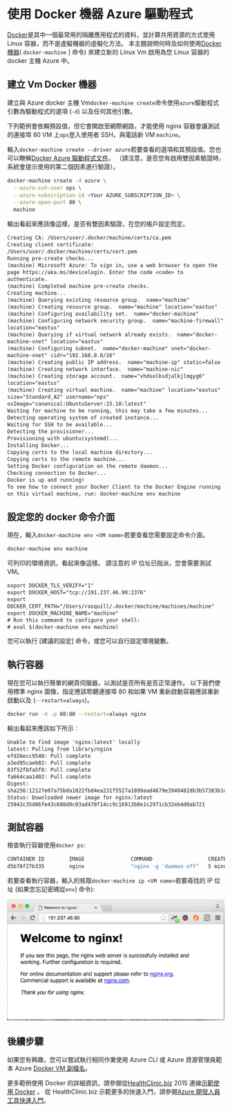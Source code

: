 <properties
    pageTitle="Azure Docker 電腦中建立 Docker 主機 |Microsoft Azure"
    description="說明 Docker Machine 以建立 docker 主機 Azure 中使用。"
    services="virtual-machines-linux"
    documentationCenter=""
    authors="squillace"
    manager="timlt"
    editor="tysonn"/>

<tags
    ms.service="virtual-machines-linux"
    ms.devlang="multiple"
    ms.topic="article"
    ms.tgt_pltfrm="vm-linux"
    ms.workload="infrastructure-services"
    ms.date="07/22/2016"
    ms.author="rasquill"/>

# <a name="use-docker-machine-with-the-azure-driver"></a>使用 Docker 機器 Azure 驅動程式

[Docker](https://www.docker.com/)是其中一個最常用的隔離應用程式的資料，並計算共用資源的方式使用 Linux 容器，而不是虛擬機器的虛擬化方法。 本主題說明何時及如何使用[Docker 機器](https://docs.docker.com/machine/)( `docker-machine` ] 命令) 來建立新的 Linux Vm 啟用為您 Linux 容器的 docker 主機 Azure 中。


## <a name="create-vms-with-docker-machine"></a>建立 Vm Docker 機器

建立與 Azure docker 主機 Vm`docker-machine create`命令使用`azure`驅動程式引數為驅動程式的選項 (`-d`) 以及任何其他引數。 

下列範例會依賴預設值，但它會開啟至網際網路，才能使用 nginx 容器會讓測試的連接埠 80 VM 上`ops`登入使用者 SSH，與電話新 VM `machine`。 

輸入`docker-machine create --driver azure`若要查看的選項和其預設值。您也可以瞭解[Docker Azure 驅動程式文件](https://docs.docker.com/machine/drivers/azure/)。 （請注意，是否您有啟用雙因素驗證時，系統會提示使用的第二個因素進行驗證）。

```bash
docker-machine create -d azure \
  --azure-ssh-user ops \
  --azure-subscription-id <Your AZURE_SUBSCRIPTION_ID> \
  --azure-open-port 80 \
  machine
```

輸出看起來應該像這樣，是否有雙因素驗證，在您的帳戶設定而定。

```
Creating CA: /Users/user/.docker/machine/certs/ca.pem
Creating client certificate: /Users/user/.docker/machine/certs/cert.pem
Running pre-create checks...
(machine) Microsoft Azure: To sign in, use a web browser to open the page https://aka.ms/devicelogin. Enter the code <code> to authenticate.
(machine) Completed machine pre-create checks.
Creating machine...
(machine) Querying existing resource group.  name="machine"
(machine) Creating resource group.  name="machine" location="eastus"
(machine) Configuring availability set.  name="docker-machine"
(machine) Configuring network security group.  name="machine-firewall" location="eastus"
(machine) Querying if virtual network already exists.  name="docker-machine-vnet" location="eastus"
(machine) Configuring subnet.  name="docker-machine" vnet="docker-machine-vnet" cidr="192.168.0.0/16"
(machine) Creating public IP address.  name="machine-ip" static=false
(machine) Creating network interface.  name="machine-nic"
(machine) Creating storage account.  name="vhdsolksdjalkjlmgyg6" location="eastus"
(machine) Creating virtual machine.  name="machine" location="eastus" size="Standard_A2" username="ops" osImage="canonical:UbuntuServer:15.10:latest"
Waiting for machine to be running, this may take a few minutes...
Detecting operating system of created instance...
Waiting for SSH to be available...
Detecting the provisioner...
Provisioning with ubuntu(systemd)...
Installing Docker...
Copying certs to the local machine directory...
Copying certs to the remote machine...
Setting Docker configuration on the remote daemon...
Checking connection to Docker...
Docker is up and running!
To see how to connect your Docker Client to the Docker Engine running on this virtual machine, run: docker-machine env machine
```

## <a name="configure-your-docker-shell"></a>設定您的 docker 命令介面

現在，輸入`docker-machine env <VM name>`若要查看您需要設定命令介面。 

```bash
docker-machine env machine
```

可列印的環境資訊，看起來像這樣。 請注意的 IP 位址已指派，您會需要測試 VM。

```
export DOCKER_TLS_VERIFY="1"
export DOCKER_HOST="tcp://191.237.46.90:2376"
export DOCKER_CERT_PATH="/Users/rasquill/.docker/machine/machines/machine"
export DOCKER_MACHINE_NAME="machine"
# Run this command to configure your shell:
# eval $(docker-machine env machine)
```

您可以執行 [建議的設定] 命令，或您可以自行設定環境變數。 

## <a name="run-a-container"></a>執行容器

現在您可以執行簡單的網頁伺服器，以測試是否所有是否正常運作。 以下我們使用標準 nginx 圖像，指定應該聆聽連接埠 80 和如果 VM 重新啟動容器應該重新啟動以及 (`--restart=always`)。 

```bash
docker run -d -p 80:80 --restart=always nginx
```

輸出看起來應該如下所示︰

```
Unable to find image 'nginx:latest' locally
latest: Pulling from library/nginx
efd26ecc9548: Pull complete
a3ed95caeb02: Pull complete
83f52fbfa5f8: Pull complete
fa664caa1402: Pull complete
Digest: sha256:12127e07a75bda1022fbd4ea231f5527a1899aad4679e3940482db3b57383b1d
Status: Downloaded newer image for nginx:latest
25942c35d86fe43c688d0c03ad478f14cc9c16913b0e1c2971cb32eb4d0ab721
```

## <a name="test-the-container"></a>測試容器

檢查執行容器使用`docker ps`:

```bash
CONTAINER ID        IMAGE               COMMAND                  CREATED             STATUS              PORTS                         NAMES
d5b78f27b335        nginx               "nginx -g 'daemon off"   5 minutes ago       Up 5 minutes        0.0.0.0:80->80/tcp, 443/tcp   goofy_mahavira
```

若要查看執行容器，輸入的核取`docker-machine ip <VM name>`若要尋找的 IP 位址 (如果您忘記密碼從`env`] 命令):

![執行 ngnix 容器](./media/virtual-machines-linux-docker-machine/nginxsuccess.png)

## <a name="next-steps"></a>後續步驟

如果您有興趣，您可以嘗試執行相同作業使用 Azure CLI 或 Azure 資源管理員範本 Azure [Docker VM 副檔名](virtual-machines-linux-dockerextension.md)。 

更多範例使用 Docker 的詳細資訊，請參閱從[HealthClinic.biz](https://github.com/Microsoft/HealthClinic.biz) 2015 連線[示範](https://blogs.msdn.microsoft.com/visualstudio/2015/12/08/connectdemos-2015-healthclinic-biz/)[使用 Docker](https://github.com/Microsoft/HealthClinic.biz/wiki/Working-with-Docker) 。 從 HealthClinic.biz 示範更多的快速入門，請參閱[Azure 開發人員工具快速入門](https://github.com/Microsoft/HealthClinic.biz/wiki/Azure-Developer-Tools-Quickstarts)。

